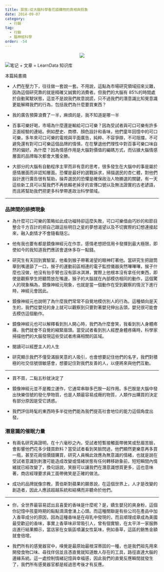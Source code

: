 ```yaml
---
title: 買我:從大腦科學看花錢購物的真相與假象
date: 2014-09-07
category:
  - 行銷
tag:
  - 行銷
  - 腦神經科學
order: -54
---
```


<div class="separator" style="clear: both; text-align: center;">
<img border="0" src="https://4.bp.blogspot.com/-FvnaWAgSJvQ/V3DkWQVQiII/AAAAAAAAaF0/6PQ67LSEsKc_gGAzSfJ3FdBfqqL7mOVTQCK4B/s400/buy.jpg"/></div>

![](https://tc.seoipo.com/2022-08-22-19-28-25.png?imageMogr2/thumbnail/!80p "笔记 + 文章 = LearnData 知识库")

<div class="alert-message warning">  
<i class="fa fa-check-circle"></i> 本篇純書摘 </div>

* 人們在壓力下，往往做一套說一套。不用說，這點為市場研究領域招來災難，因為這個研究靠的就是精確又誠實的消費者。但我們的大腦有 85%的時間處於自動駕駛狀態，這並不是說我們故意說謊，只不過我們的潛意識比知覺意識更能解釋我們的行為，包括我們為什麼要買東西？

* 我的廣告預算浪費了一半，麻煩的是，我不知道是哪一半

* 百事可樂好喝，市場為什麼還是輸給可口可樂？因為受試者與可口可樂有許多正面經驗的連結。例如歷史、商標、顏色設計和香味，他們童年回憶中的可口可樂，多年來可口可樂的電視與平面廣告，純粹、不容爭辯，不可阻擋，不可避免還有對可口可樂這個品牌的情愫，在在擊退他們理性中對百事可樂口味自然的偏好。為什麼？因為情感作用是大腦對價值的編碼方式，而佔據大腦情感層面的品牌每次都會大獲全勝。

* 大部分的大腦有自動程序主宰而非有意的思考，很多發生在大腦中的事是屬於感情層面而非認知層面。恐懼是最好的選戰訴求，掃描選民的杏仁體，對他們設計進行廣告很有幫助，操弄選民的恐懼是確保政治人物勝選的關鍵，有一天這些新工具可以幫我們不再依賴老掉牙的宣傳口號以及無法證實的古老諺語，而且將幫助我們把更多科學帶進政治科學領域。

---
### 品牌間的排擠現象
* 為什麼可口可樂的策略如此成功福特卻這麼失敗，可口可樂借由巧妙的和節目整合千方百計的把自己跟這些明日之星的夢想渴望以及不切實際的幻想連接起來，融入劇情才不會隨看隨忘。

* 他有我也要有都是鏡像神經元在作祟，感情老想把信用卡發揮到最大極限，即使如今的我知道我們應該會退休多存一點錢。

* 研究生有天回到實驗室，他看到猴子帶著渴望的眼神盯著他。當研究生把甜筒舉到嘴邊舔了一口，猴子的運動前區相連的電子監控儀器突然嗶嗶嗶，猴子什麼也沒做，他沒有抬手臂也沒有舔冰淇淋，實際上他根本沒有拿任何東西，即使是觀察學生把聽筒放在嘴邊，猴子的大腦就在內部模仿相同的動作，這個驚人的現象稱為，鏡像神經元現象，也就是當一個動作在受到觀察的情況下進行時，神經元會因此。

* 鏡像神經元也說明了為什麼我們常常不自覺地模仿別人的行為。這種傾向是天生的，我們從嬰兒的身上就可以觀察到只要對著嬰兒伸出舌頭，嬰兒很可能會去模仿這個動作。

* 鏡像神經元也可以解釋看到別人開心時，我們為什麼會笑，我看到別人身體疼痛，我們就會不自覺的縮緊眉頭。當受試者看到別人經歷身體疼痛時，科學家掃描他們的大腦發現這些受試者疼痛相關的區域。

* 閱讀可以經歷主人的人生

* 研究顯示我們不僅受滿臉笑意的人吸引，也會想要記住他們的名字，我們對積極的社交信號很敏感會，想要記住對我們友善的人，以便將來與他們互動。

---
* 買不買，二點五秒就決定了
* 鏡像神經元並不是獨立運作，它通常串聯多巴胺一起作用。多巴胺是大腦中發出快樂信號的發化學物質，也是人類最容易成癮的物質，人類作出購買的決定有部分原因是受它誘惑。

* 我們評估時髦的東西時多半從他們能為我們提高社會地位的能力這個角度出發。

### 潛意識的催眠力量
* 有兩名研究員證明，在十六毫秒之內，受試者短暫接觸面帶微笑或愁眉苦臉，會影響他們花多少錢買飲料？當受試者看到笑臉閃過，他們顯然更樂意再多買一瓶，甚至花兩倍價錢購買，研究人員稱此效應為無意識的情緒，也就是說在受試者意識到刺激可能造成改變或情緒狀態有任何轉移跡象前，短短瞬間內情緒就已經改變了，換句話說，笑臉可以讓我們在潛意識想買更多，這也意味著，商店經理要求員工面帶微笑是正確的做法。

* 成功的品牌就像宗教，賈伯斯對蘋果的願景說，在這個世界上，人才是改變的創造者，因此人應該超越系統和結構而非聽命於他們。

---
* 你，全世界最容易認出且喜愛的香味是什麼呢？是，嬌生嬰兒的爽身粉，這個你記憶中孩童時期的點點滴滴會湧上心頭。而這種關聯是有些公司在產品中加入香草成分的原因，因為這種香味是在母乳中發現的，而且順理成章成為美國最受歡迎的香味，事實上香草味非常吸引人，曾有個實驗，在太平洋一家服飾店進行結果顯示，當店家在女裝區噴灑女性氣味，例如香草，這區的銷售金額就會倍增。

* 我們所有的感覺器官中，嗅覺是最原始最根深蒂固的一種，也是我們祖先用來開發食物口味、尋找伴侶並且憑直覺就知道敵人存在的工具，路徑直達大腦的邊緣系統。這一處控制情緒記憶與幸福感，因此我們的直覺反應瞬間就發生了，我們所有感覺器官都是經過思考後才有反應。

